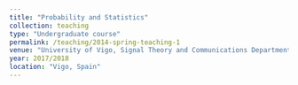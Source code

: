 ```yaml
---
title: "Probability and Statistics"
collection: teaching
type: "Undergraduate course"
permalink: /teaching/2014-spring-teaching-1
venue: "University of Vigo, Signal Theory and Communications Department"
year: 2017/2018
location: "Vigo, Spain"
---
```


<!--
This is a description of a teaching experience. You can use markdown like any other post.

Heading 1
======

Heading 2
======

Heading 3
====== -->
